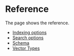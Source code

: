 # Reference

The page shows the reference.

- [Indexing options](/reference/indexing_options)
- [Search options](/reference/search_options)
- [Schema](/reference/schema)
- [Vector Types](/reference/vector-types)
